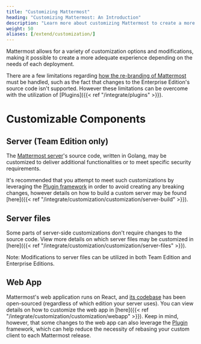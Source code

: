 ```yaml
---
title: "Customizing Mattermost"
heading: "Customizing Mattermost: An Introduction"
description: "Learn more about customizing Mattermost to create a more personalized experience depending on the needs of your deployment."
weight: 50
aliases: [/extend/customization/]
---
```


Mattermost allows for a variety of customization options and modifications, making it possible to create a more adequate experience depending on the needs of each deployment.

There are a few limitations regarding [how the re-branding of Mattermost](https://mattermost.com/trademark-standards-of-use/) must be handled, such as the fact that changes to the Enterprise Edition's source code isn't supported. However these limitations can be overcome with the utilization of [Plugins]({{< ref "/integrate/plugins" >}}).

# Customizable Components

## Server (Team Edition only)

The [Mattermost server](https://github.com/mattermost/mattermost-server)'s source code, written in Golang, may be customized to deliver additional functionalities or to meet specific security requirements.

It's recommended that you attempt to meet such customizations by leveraging the [Plugin framework](/integrate/plugins/) in order to avoid creating any breaking changes, however details on how to build a custom server may be found [here]({{< ref "/integrate/customization/customization/server-build" >}}).

## Server files

Some parts of server-side customizations don't require changes to the source code. View more details on which server files may be customized in [here]({{< ref "/integrate/customization/customization/server-files" >}}).

Note: Modifications to server files can be utilized in both Team Edition and Enterprise Editions.

## Web App

Mattermost's web application runs on React, and [its codebase](https://github.com/mattermost/mattermost-webapp) has been open-sourced (regardless of which edition your server uses). You can view details on how to customize the web app in [here]({{< ref "/integrate/customization/customization/webapp" >}}). Keep in mind, however, that some changes to the web app can also leverage the [Plugin](/integrate/plugins/webapp/) framework, which can help reduce the necessity of rebasing your custom client to each Mattermost release.
